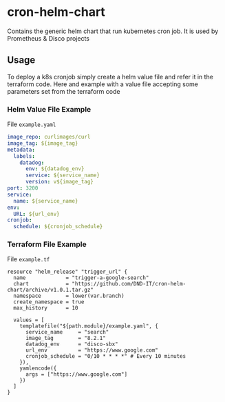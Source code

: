 # cron-helm-chart

Contains the generic helm chart that run kubernetes cron job. It is used by Prometheus & Disco projects

## Usage

To deploy a k8s cronjob simply create a helm value file and refer it in the terraform code.
Here and example with a value file accepting some parameters set from the terraform code

### Helm Value File Example

File `example.yaml`

```yaml
image_repo: curlimages/curl
image_tag: ${image_tag}
metadata:
  labels:
    datadog:
      env: ${datadog_env}
      service: ${service_name}
      version: v${image_tag}
port: 3200
service:
  name: ${service_name}
env:
  URL: ${url_env}
cronjob:
  schedule: ${cronjob_schedule}
```

### Terraform File Example

File `example.tf`

```hcl
resource "helm_release" "trigger_url" {
  name             = "trigger-a-google-search"
  chart            = "https://github.com/DND-IT/cron-helm-chart/archive/v1.0.1.tar.gz"
  namespace        = lower(var.branch)
  create_namespace = true
  max_history      = 10

  values = [
    templatefile("${path.module}/example.yaml", {
      service_name     = "search"
      image_tag        = "8.2.1"
      datadog_env      = "disco-sbx"
      url_env          = "https://www.google.com"
      cronjob_schedule = "0/10 * * * *" # Every 10 minutes
    }),
    yamlencode({
      args = ["https://www.google.com"]
    })
  ]
}
```
